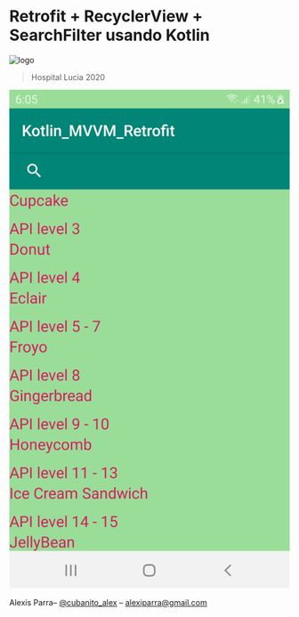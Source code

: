 # Retrofit + RecyclerView + SearchFilter usando Kotlin




![logo](https://i.imgur.com/8mkJZoI.jpg)





> Hospital Lucia 2020

![](Screenshot_1.jpg)





Alexis Parra– [@cubanito_alex](https://twitter.com/cubanito_alex) – alexiparra@gmail.com
